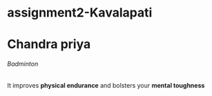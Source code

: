 # assignment2-Kavalapati
# Chandra priya
###### Badminton
It improves **physical endurance** and bolsters your **mental toughness**
